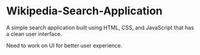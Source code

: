 # Wikipedia-Search-Application
A simple search application built using HTML, CSS, and JavaScript that has a clean user interface.

Need to work on UI for better user experience.
